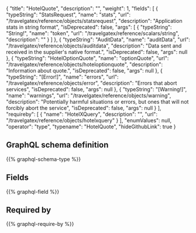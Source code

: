 {
  "title": "HotelQuote",
  "description": "",
  "weight": 1,
  "fields": [
    {
      "typeString": "StatsRequest",
      "name": "stats",
      "url": "/travelgatex/reference/objects/statsrequest",
      "description": "Application stats in string format",
      "isDeprecated": false,
      "args": [
        {
          "typeString": "String!",
          "name": "token",
          "url": "/travelgatex/reference/scalars/string",
          "description": ""
        }
      ]
    },
    {
      "typeString": "AuditData",
      "name": "auditData",
      "url": "/travelgatex/reference/objects/auditdata",
      "description": "Data sent and received in the supplier's native format.",
      "isDeprecated": false,
      "args": null
    },
    {
      "typeString": "HotelOptionQuote",
      "name": "optionQuote",
      "url": "/travelgatex/reference/objects/hoteloptionquote",
      "description": "Information about quote.",
      "isDeprecated": false,
      "args": null
    },
    {
      "typeString": "[Error!]",
      "name": "errors",
      "url": "/travelgatex/reference/objects/error",
      "description": "Errors that abort services",
      "isDeprecated": false,
      "args": null
    },
    {
      "typeString": "[Warning!]",
      "name": "warnings",
      "url": "/travelgatex/reference/objects/warning",
      "description": "Potentially harmful situations or errors, but ones that will not forcibly abort the service",
      "isDeprecated": false,
      "args": null
    }
  ],
  "requireby": [
    {
      "name": "HotelXQuery",
      "description": "",
      "url": "/travelgatex/reference/objects/hotelxquery"
    }
  ],
  "enumValues": null,
  "operator": "type",
  "typename": "HotelQuote",
  "hideGithubLink": true
}
## GraphQL schema definition

{{% graphql-schema-type %}}

## Fields

{{% graphql-field %}}

## Required by

{{% graphql-require-by %}}
